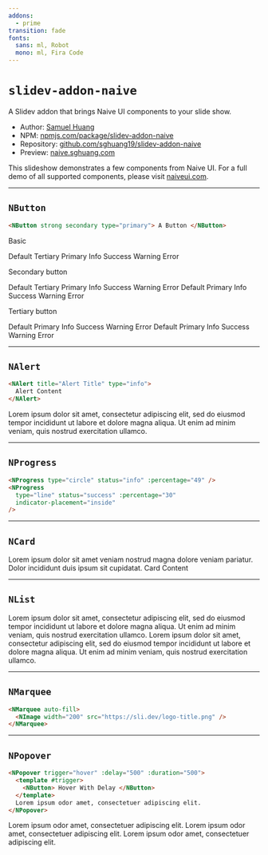 ```yaml
---
addons:
  - prime
transition: fade
fonts:
  sans: ml, Robot
  mono: ml, Fira Code
---
```


# `slidev-addon-naive`

<div>
  A <NButton strong type="info"> Slidev </NButton> addon that brings <NButton
  strong type="primary" > Naive UI </NButton> components to your slide show.
</div>

- Author: [Samuel Huang](https://sghuang.com)
- NPM:
  [npmjs.com/package/slidev-addon-naive](https://npmjs.com/package/slidev-addon-naive)
- Repository:
  [github.com/sghuang19/slidev-addon-naive](https://github.com/sghuang19/slidev-addon-naive)
- Preview: [naive.sghuang.com](https://naive.sghuang.com)

<div flex justify-center items-center>
  <p shrink class="-translate-y-8">
    This slideshow demonstrates a few components from Naive UI. For a full demo
    of all supported components, please visit <a
    href="https://naiveui.com">naiveui.com</a>.
  </p>

  <div flex justify-center gap-8 shrink-0>
    <NImage class=""
      width="250" src="https://sli.dev/logo-title.png"
    />
    <NImage class="pb-15"
      width="125" src="https://www.naiveui.com/assets/naivelogo-BdDVTUmz.svg"
    />
  </div>
</div>

---

## `NButton`

```markdown
<NButton strong secondary type="primary"> A Button </NButton>
```

Basic

<NSpace>
  <NButton>Default</NButton>
  <NButton type="tertiary">
    Tertiary
  </NButton>
  <NButton type="primary">
    Primary
  </NButton>
  <NButton type="info">
    Info
  </NButton>
  <NButton type="success">
    Success
  </NButton>
  <NButton type="warning">
    Warning
  </NButton>
  <NButton type="error">
    Error
  </NButton>
</NSpace>

Secondary button

<NSpace>
  <NButton strong secondary>
    Default
  </NButton>
  <NButton strong secondary type="tertiary">
    Tertiary
  </NButton>
  <NButton strong secondary type="primary">
    Primary
  </NButton>
  <NButton strong secondary type="info">
    Info
  </NButton>
  <NButton strong secondary type="success">
    Success
  </NButton>
  <NButton strong secondary type="warning">
    Warning
  </NButton>
  <NButton strong secondary type="error">
    Error
  </NButton>
  <NButton strong secondary round>
    Default
  </NButton>
  <NButton strong secondary round type="primary">
    Primary
  </NButton>
  <NButton strong secondary round type="info">
    Info
  </NButton>
  <NButton strong secondary round type="success">
    Success
  </NButton>
  <NButton strong secondary round type="warning">
    Warning
  </NButton>
  <NButton strong secondary round type="error">
    Error
  </NButton>
</NSpace>

Tertiary button

<NSpace>
  <NButton tertiary>
    Default
  </NButton>
  <NButton tertiary type="primary">
    Primary
  </NButton>
  <NButton tertiary type="info">
    Info
  </NButton>
  <NButton tertiary type="success">
    Success
  </NButton>
  <NButton tertiary type="warning">
    Warning
  </NButton>
  <NButton tertiary type="error">
    Error
  </NButton>
  <NButton tertiary round>
    Default
  </NButton>
  <NButton tertiary round type="primary">
    Primary
  </NButton>
  <NButton tertiary round type="info">
    Info
  </NButton>
  <NButton tertiary round type="success">
    Success
  </NButton>
  <NButton tertiary round type="warning">
    Warning
  </NButton>
  <NButton tertiary round type="error">
    Error
  </NButton>
</NSpace>

---

## `NAlert`

```markdown
<NAlert title="Alert Title" type="info">
  Alert Content
</NAlert>
```

<NAlert title="Alert Title" type="info" mt-10>
  Lorem ipsum dolor sit amet, consectetur adipiscing elit, sed do eiusmod
  tempor incididunt ut labore et dolore magna aliqua. Ut enim ad minim
  veniam, quis nostrud exercitation ullamco.
</NAlert>

---

## `NProgress`

```markdown
<NProgress type="circle" status="info" :percentage="49" />
<NProgress
  type="line" status="success" :percentage="30"
  indicator-placement="inside"
/>
```

<NSpace flex justify-center mt-4>
  <NProgress type="circle" :percentage="19" />
  <NProgress type="circle" status="info" :percentage="49" />
  <NProgress type="circle" status="success" :percentage="10" />
  <NProgress type="circle" status="warning" :percentage="74" />
  <NProgress type="circle" status="error" :percentage="95" />
</NSpace>

<NSpace vertical mt-8 gap-8>
  <NProgress type="line" :percentage="95" :show-indicator="false" />
  <NProgress type="line" status="error" :percentage="65" />
  <NProgress
    type="line" status="success" :percentage="30" indicator-placement="inside"
  />
</NSpace>

---

## `NCard`

<div flex gap-10>
  <NCard title="Card with Cover">
    <template #cover>
      <img src="https://picsum.photos/400/200" alt="cover">
    </template>
    Lorem ipsum dolor sit amet veniam nostrud magna dolore veniam pariatur. Dolor
    incididunt duis ipsum sit cupidatat.
  </NCard>
  <NCard title="Card Slots Demo">
    <template #header-extra>
      #header-extra
    </template>
    Card Content
    <template #footer>
      #footer
    </template>
    <template #action>
      #action
    </template>
  </NCard>
</div>

---

## `NList`

<NList hoverable clickable mt-5>
  <NListItem>
    <NThing title="Better Late Than Never" content-style="margin-top: 10px;">
      <template #description>
        <NSpace size="small" style="margin-top: 4px">
          <NTag :bordered="false" type="info" size="small">
            Tag A
          </NTag>
          <NTag :bordered="false" type="info" size="small">
            Tag B
          </NTag>
        </NSpace>
      </template>
      Lorem ipsum dolor sit amet, consectetur adipiscing elit, sed do eiusmod
      tempor incididunt ut labore et dolore magna aliqua. Ut enim ad minim
      veniam, quis nostrud exercitation ullamco.
    </NThing>
  </NListItem>
  <NListItem>
    <NThing title="Lorem Ipsum" content-style="margin-top: 10px;">
      <template #description>
        <NSpace size="small" style="margin-top: 4px">
          <NTag :bordered="false" type="info" size="small">
            Tag C
          </NTag>
          <NTag :bordered="false" type="info" size="small">
            Tag D
          </NTag>
        </NSpace>
      </template>
      Lorem ipsum dolor sit amet, consectetur adipiscing elit, sed do eiusmod
      tempor incididunt ut labore et dolore magna aliqua. Ut enim ad minim
      veniam, quis nostrud exercitation ullamco.
    </NThing>
  </NListItem>
</NList>

---

## `NMarquee`

```markdown
<NMarquee auto-fill>
  <NImage width="200" src="https://sli.dev/logo-title.png" />
</NMarquee>
```

<NMarquee auto-fill>
  <NImage width="200" src="https://sli.dev/logo-title.png" />
</NMarquee>

---

## `NPopover`

```markdown
<NPopover trigger="hover" :delay="500" :duration="500">
  <template #trigger>
    <NButton> Hover With Delay </NButton>
  </template>
  Lorem ipsum odor amet, consectetuer adipiscing elit.
</NPopover>
```

<div flex justify-center gap-5 mt-5>

  <NPopover trigger="hover">
    <template #trigger>
      <NButton> Hover </NButton>
    </template>
    Lorem ipsum odor amet, consectetuer adipiscing elit.
  </NPopover>

  <NPopover trigger="click">
    <template #trigger>
      <NButton> Click With Sections </NButton>
    </template>
    <template #header>
      <NText strong depth="1">
        Header
      </NText>
    </template>
    Lorem ipsum odor amet, consectetuer adipiscing elit.
    <template #footer>
      Footer
    </template>
  </NPopover>

  <NPopover trigger="hover" :delay="500" :duration="500">
    <template #trigger>
      <NButton> Hover With Delay </NButton>
    </template>
    Lorem ipsum odor amet, consectetuer adipiscing elit.
  </NPopover>

</div>
